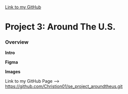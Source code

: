 [Link to my GitHub](https://github.com/Christion01/se_project_aroundtheus.git)

# Project 3: Around The U.S.

### Overview

**Intro**

**Figma**

**Images**

Link to my GitHub Page --> https://github.com/Christion01/se_project_aroundtheus.git
